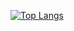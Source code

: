 [![Top Langs](https://github-readme-stats.vercel.app/api/top-langs/?username=mhint&count_private=true&show_icons=true&theme=github_dark&hide=css,html,autohotkey&&layout=compact)](https://github.com/anuraghazra/github-readme-stats)
